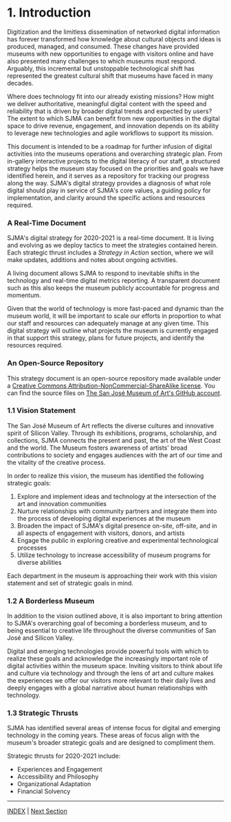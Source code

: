 # 1. Introduction

Digitization and the limitless dissemination of networked digital information has forever transformed how knowledge about cultural objects and ideas is produced, managed, and consumed. These changes have provided museums with new opportunities to engage with visitors online and have also presented many challenges to which museums must respond. Arguably, this incremental but unstoppable technological shift has represented the greatest cultural shift that museums have faced in many decades.

Where does technology fit into our already existing missions? How might we deliver authoritative, meaningful digital content with the speed and reliability that is driven by broader digital trends and expected by users? The extent to which SJMA can benefit from new opportunities in the digital space to drive revenue, engagement, and innovation depends on its ability to leverage new technologies and agile workflows to support its mission.

This document is intended to be a roadmap for further infusion of digital activities into the museums operations and overarching strategic plan. From in-gallery interactive projects to the digital literacy of our staff, a structured strategy helps the museum stay focused on the priorities and goals we have identified herein, and it serves as a repository for tracking our progress along the way. SJMA's digital strategy provides a diagnosis of what role digital should play in service of SJMA's core values, a guiding policy for implementation, and clarity around the specific actions and resources required.

### A Real-Time Document

SJMA's digital strategy for 2020-2021 is a real-time document. It is living and evolving as we deploy tactics to meet the strategies contained herein. Each strategic thrust includes a *Strategy in Action* section, where we will make updates, additions and notes about ongoing activities.

A living document allows SJMA to respond to inevitable shifts in the technology and real-time digital metrics reporting. A transparent document such as this also keeps the museum publicly accountable for progress and momentum.

Given that the world of technology is more fast-paced and dynamic than the museum world, it will be important to scale our efforts in proportion to what our staff and resources can adequately manage at any given time. This digital strategy will outline what projects the museum is currently engaged in that support this strategy, plans for future projects, and identify the resources required.

### An Open-Source Repository

This strategy document is an open-source repository made available under a [Creative Commons Attribution-NonCommercial-ShareAlike license](http://creativecommons.org/licenses/by-nc-sa/4.0/). You can find the source files on [The San José Museum of Art's GitHub account](XXXXX).

### 1.1 Vision Statement

The San José Museum of Art reflects the diverse cultures and innovative spirit of Silicon Valley. Through its exhibitions, programs, scholarship, and collections, SJMA connects the present and past, the art of the West Coast and the world. The Museum fosters awareness of artists' broad contributions to society and engages audiences with the art of our time and the vitality of the creative process.

In order to realize this vision, the museum has identified the following strategic goals:

1. Explore and implement ideas and technology at the intersection of the art and innovation communities
2. Nurture relationships with community partners and integrate them into the process of developing digital experiences at the museum
3. Broaden the impact of SJMA's digital presence on-site, off-site, and in all aspects of engagement with visitors, donors, and artists
4. Engage the public in exploring creative and experimental technological processes
5. Utilize technology to increase accessibility of museum programs for diverse abilities

Each department in the museum is approaching their work with this vision statement and set of strategic goals in mind.

### 1.2 A Borderless Museum

In addition to the vision outlined above, it is also important to bring attention to SJMA's overarching goal of becoming a borderless museum, and to being essential to creative life throughout the diverse communities of San José and Silicon Valley.

Digital and emerging technologies provide powerful tools with which to realize these goals and acknowledge the increasingly important role of digital activities within the museum space. Inviting visitors to think about life and culture via technology and through the lens of art and culture makes the experiences we offer our visitors more relevant to their daily lives and deeply engages with a global narrative about human relationships with technology.

### 1.3 Strategic Thrusts

SJMA has identified several areas of intense focus for digital and emerging technology in the coming years. These areas of focus align with the museum's broader strategic goals and are designed to compliment them.

Strategic thrusts for 2020-2021 include:

* Experiences and Engagement
* Accessibility and Philosophy
* Organizational Adaptation
* Financial Solvency

-----

[INDEX](index.md) | [Next Section](02_Experiences_and_Engagement.md)
